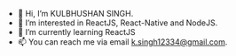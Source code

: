- 👋 Hi, I’m KULBHUSHAN SINGH.
- 👀 I’m interested in ReactJS, React-Native and NodeJS.
- 🌱 I’m currently learning ReactJS
- 📫 You can reach me via email k.singh12334@gmail.com.

<!---
MagicKulbhushan27/MagicKulbhushan27 is a ✨ special ✨ repository because its `README.md` (this file) appears on your GitHub profile.
You can click the Preview link to take a look at your changes.
--->
